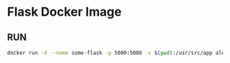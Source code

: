 Flask Docker Image
==================

RUN
---

```bash
docker run -d --name some-flask -p 5000:5000 -v $(pwd):/usr/src/app aleksxp/flask
```
